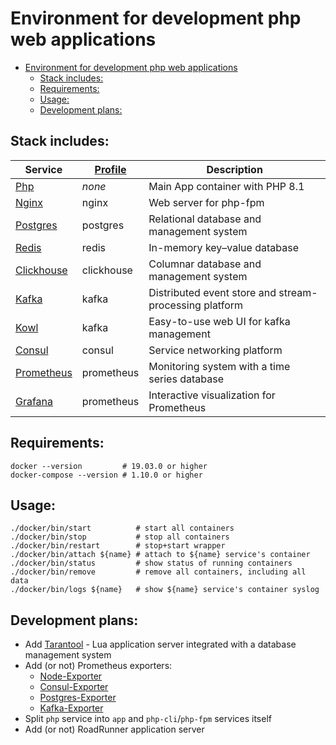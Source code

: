 # Environment for development php web applications #

- [Environment for development php web applications](#environment-for-development-php-web-applications)
  - [Stack includes:](#stack-includes)
  - [Requirements:](#requirements)
  - [Usage:](#usage)
  - [Development plans:](#development-plans)

## Stack includes:

| Service                                                              | [Profile](https://docs.docker.com/compose/profiles/) | Description                                            |
| -------------------------------------------------------------------- | ---------------------------------------------------- | ------------------------------------------------------ |
| [Php](./images/php/Dockerfile)                                       | *none*                                               | Main App container with PHP 8.1                        |
| [Nginx](./images/nginx/Dockerfile)                                   | nginx                                                | Web server for php-fpm                                 |
| [Postgres](https://hub.docker.com/_/postgres/)                       | postgres                                             | Relational database and management system              |
| [Redis](https://hub.docker.com/_/redis/)                             | redis                                                | In-memory key–value database                           |
| [Clickhouse](https://hub.docker.com/r/clickhouse/clickhouse-server/) | clickhouse                                           | Columnar database and management system                |
| [Kafka](https://hub.docker.com/r/bitnami/kafka/)                     | kafka                                                | Distributed event store and stream-processing platform |
| [Kowl](https://hub.docker.com/r/rsmnarts/kowl/)                      | kafka                                                | Easy-to-use web UI for kafka management                |
| [Consul](https://hub.docker.com/_/consul/)                           | consul                                               | Service networking platform                            |
| [Prometheus](https://hub.docker.com/r/prom/prometheus/)              | prometheus                                           | Monitoring system with a time series database          |
| [Grafana](https://hub.docker.com/r/grafana/grafana/)                 | prometheus                                           | Interactive visualization for Prometheus               |

## Requirements:
```shell
docker --version         # 19.03.0 or higher
docker-compose --version # 1.10.0 or higher
```

## Usage:
```shell
./docker/bin/start          # start all containers
./docker/bin/stop           # stop all containers
./docker/bin/restart        # stop+start wrapper
./docker/bin/attach ${name} # attach to ${name} service's container
./docker/bin/status         # show status of running containers
./docker/bin/remove         # remove all containers, including all data
./docker/bin/logs ${name}   # show ${name} service's container syslog
```

## Development plans:
* Add [Tarantool](https://hub.docker.com/r/tarantool/tarantool/) - Lua application server integrated with a database management system
* Add (or not) Prometheus exporters:
  * [Node-Exporter](https://hub.docker.com/r/prom/node-exporter)
  * [Consul-Exporter](https://hub.docker.com/r/prom/consul-exporter)
  * [Postgres-Exporter](https://hub.docker.com/r/prometheuscommunity/postgres-exporter)
  * [Kafka-Exporter](https://hub.docker.com/r/danielqsj/kafka-exporter)
* Split `php` service into `app` and `php-cli`/`php-fpm` services itself
* Add (or not) RoadRunner application server